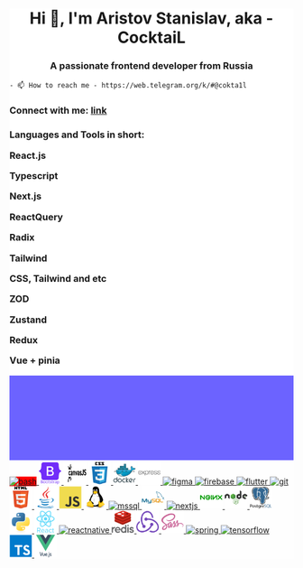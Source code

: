 <div style="background-color: white !important;">
    <h1 align="center">Hi 👋, I'm Aristov Stanislav, aka - CocktaiL</h1>
    <h3 align="center">A passionate frontend developer from Russia</h3>
    
    - 📫 How to reach me - https://web.telegram.org/k/#@cokta1l

<h3 align="left">Connect with me: <a href="https://web.telegram.org/k/#@cokta1l">link</a></h3>
    <h3 align="left">Languages and Tools in short:
        <p>React.js</p>
        <p>Typescript</p>
     <p>Next.js</p>   
        <p>ReactQuery</p>
        <p>Radix</p>
        <p>Tailwind</p>
        <p>CSS, Tailwind and etc</p>
        <p>ZOD</p>
        <p>Zustand</p>
        <p>Redux</p>
        <p>Vue + pinia</p>
</h3>
<div align="left" style="background-color: rgba(253,253,253,0.56)">
        <svg height="100%" width="100%" xmlns="http://www.w3.org/2000/svg">
            <rect fill="#6C63FF" height="100%" width="100%"/>
        </svg>
        <a href="https://www.gnu.org/software/bash/"
           rel="noreferrer" target="_blank">
            <img style="background-color:red; border-radius:10"
                    alt="bash" height="40" src="https://www.vectorlogo.zone/logos/gnu_bash/gnu_bash-icon.svg"
                    width="40"/>
        </a>
        <a href="https://getbootstrap.com" rel="noreferrer" target="_blank"> <img
                alt="bootstrap"
                height="40"
                src="https://raw.githubusercontent.com/devicons/devicon/master/icons/bootstrap/bootstrap-plain-wordmark.svg"
                width="40"/> </a> <a href="https://canvasjs.com" rel="noreferrer"
                                     target="_blank"> <img
            alt="canvasjs"
            height="40"
            src="https://raw.githubusercontent.com/Hardik0307/Hardik0307/master/assets/canvasjs-charts.svg"
            width="40"/> </a> <a href="https://www.w3schools.com/css/" rel="noreferrer"
                                 target="_blank"> <img
            alt="css3"
            height="40"
            src="https://raw.githubusercontent.com/devicons/devicon/master/icons/css3/css3-original-wordmark.svg"
            width="40"/> </a> <a href="https://www.docker.com/" rel="noreferrer"
                                 target="_blank"> <img
            alt="docker"
            height="40"
            src="https://raw.githubusercontent.com/devicons/devicon/master/icons/docker/docker-original-wordmark.svg"
            width="40"/> </a> <a href="https://expressjs.com" rel="noreferrer"
                                 target="_blank"> <img
            alt="express"
            height="40"
            src="https://raw.githubusercontent.com/devicons/devicon/master/icons/express/express-original-wordmark.svg"
            width="40"/> </a> <a href="https://www.figma.com/" rel="noreferrer"
                                 target="_blank"> <img
            alt="figma" height="40" src="https://www.vectorlogo.zone/logos/figma/figma-icon.svg" width="40"/> </a>
        <a href="https://firebase.google.com/" rel="noreferrer" target="_blank"> <img
                alt="firebase" height="40" src="https://www.vectorlogo.zone/logos/firebase/firebase-icon.svg"
                width="40"/> </a> <a href="https://flutter.dev" rel="noreferrer" target="_blank"> <img
            alt="flutter" height="40" src="https://www.vectorlogo.zone/logos/flutterio/flutterio-icon.svg"
            width="40"/> </a> <a href="https://git-scm.com/" rel="noreferrer" target="_blank"> <img
            alt="git" height="40" src="https://www.vectorlogo.zone/logos/git-scm/git-scm-icon.svg" width="40"/> </a>
        <a href="https://www.w3.org/html/" rel="noreferrer" target="_blank"> <img
                alt="html5"
                height="40"
                src="https://raw.githubusercontent.com/devicons/devicon/master/icons/html5/html5-original-wordmark.svg"
                width="40"/> </a> <a href="https://www.java.com" rel="noreferrer"
                                     target="_blank"> <img
            alt="java" height="40"
            src="https://raw.githubusercontent.com/devicons/devicon/master/icons/java/java-original.svg"
            width="40"/> </a> <a href="https://developer.mozilla.org/en-US/docs/Web/JavaScript"
                                 rel="noreferrer" target="_blank"> <img
            alt="javascript"
            height="40"
            src="https://raw.githubusercontent.com/devicons/devicon/master/icons/javascript/javascript-original.svg"
            width="40"/> </a> <a href="https://www.linux.org/" rel="noreferrer"
                                 target="_blank"> <img
            alt="linux"
            height="40"
            src="https://raw.githubusercontent.com/devicons/devicon/master/icons/linux/linux-original.svg"
            width="40"/> </a> <a href="https://www.microsoft.com/en-us/sql-server"
                                 rel="noreferrer" target="_blank"> <img
            alt="mssql" height="40" src="https://www.svgrepo.com/show/303229/microsoft-sql-server-logo.svg"
            width="40"/> </a> <a href="https://www.mysql.com/" rel="noreferrer" target="_blank"> <img
            alt="mysql"
            height="40"
            src="https://raw.githubusercontent.com/devicons/devicon/master/icons/mysql/mysql-original-wordmark.svg"
            width="40"/> </a> <a href="https://nextjs.org/" rel="noreferrer"
                                 target="_blank"> <img
            alt="nextjs" height="40" src="https://cdn.worldvectorlogo.com/logos/nextjs-2.svg" width="40"/> </a> <a
            href="https://www.nginx.com" rel="noreferrer" target="_blank"> <img
            alt="nginx"
            height="40"
            src="https://raw.githubusercontent.com/devicons/devicon/master/icons/nginx/nginx-original.svg"
            width="40"/> </a> <a href="https://nodejs.org" rel="noreferrer" target="_blank">
        <img alt="nodejs"
             height="40"
             src="https://raw.githubusercontent.com/devicons/devicon/master/icons/nodejs/nodejs-original-wordmark.svg"
             width="40"/> </a> <a href="https://www.postgresql.org" rel="noreferrer"
                                  target="_blank"> <img
            alt="postgresql"
            height="40"
            src="https://raw.githubusercontent.com/devicons/devicon/master/icons/postgresql/postgresql-original-wordmark.svg"
            width="40"/> </a> <a href="https://www.python.org" rel="noreferrer"
                                 target="_blank"> <img
            alt="python"
            height="40"
            src="https://raw.githubusercontent.com/devicons/devicon/master/icons/python/python-original.svg"
            width="40"/> </a> <a href="https://reactjs.org/" rel="noreferrer"
                                 target="_blank"> <img
            alt="react"
            height="40"
            src="https://raw.githubusercontent.com/devicons/devicon/master/icons/react/react-original-wordmark.svg"
            width="40"/> </a> <a href="https://reactnative.dev/" rel="noreferrer"
                                 target="_blank"> <img
            alt="reactnative" height="40" src="https://reactnative.dev/img/header_logo.svg" width="40"/> </a> <a
            href="https://redis.io" rel="noreferrer" target="_blank"> <img
            alt="redis"
            height="40"
            src="https://raw.githubusercontent.com/devicons/devicon/master/icons/redis/redis-original-wordmark.svg"
            width="40"/> </a> <a href="https://redux.js.org" rel="noreferrer"
                                 target="_blank"> <img
            alt="redux"
            height="40"
            src="https://raw.githubusercontent.com/devicons/devicon/master/icons/redux/redux-original.svg"
            width="40"/> </a> <a href="https://sass-lang.com" rel="noreferrer"
                                 target="_blank"> <img
            alt="sass" height="40"
            src="https://raw.githubusercontent.com/devicons/devicon/master/icons/sass/sass-original.svg"
            width="40"/> </a> <a href="https://spring.io/" rel="noreferrer" target="_blank"> <img
            alt="spring" height="40" src="https://www.vectorlogo.zone/logos/springio/springio-icon.svg" width="40"/>
    </a> 
    </a> <a href="https://www.tensorflow.org" rel="noreferrer" target="_blank"> <img
            alt="tensorflow" height="40" src="https://www.vectorlogo.zone/logos/tensorflow/tensorflow-icon.svg"
            width="40"/> </a> <a href="https://www.typescriptlang.org/" rel="noreferrer" target="_blank"> <img
            alt="typescript"
            height="40"
            src="https://raw.githubusercontent.com/devicons/devicon/master/icons/typescript/typescript-original.svg"
            width="40"/> </a> <a href="https://vuejs.org/" rel="noreferrer"
                                 target="_blank"> <img
            alt="vuejs"
            height="40"
            src="https://raw.githubusercontent.com/devicons/devicon/master/icons/vuejs/vuejs-original-wordmark.svg"
            width="40"/> </a>
    </div>

</div>
